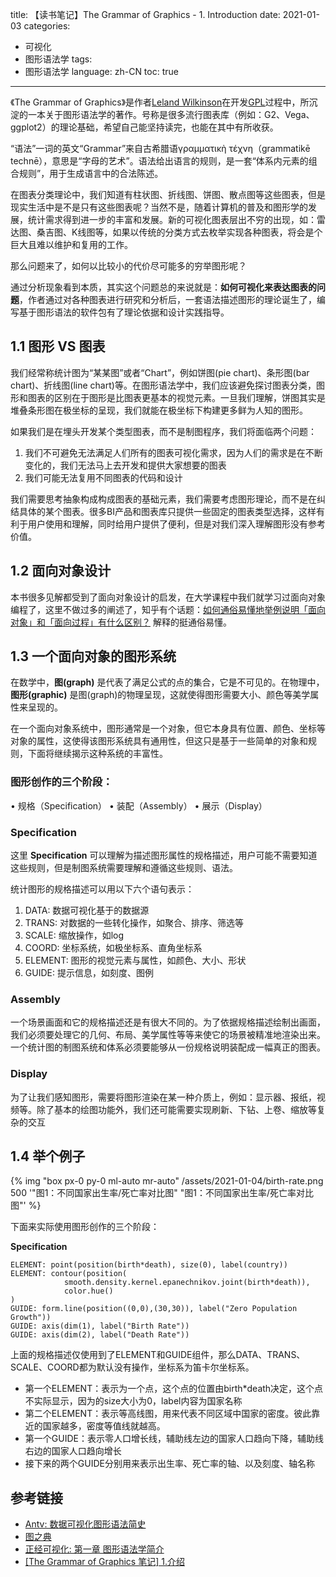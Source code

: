 title: 【读书笔记】The Grammar of Graphics - 1. Introduction
date: 2021-01-03
categories:
- 可视化
- 图形语法学
tags:
- 图形语法学
language: zh-CN
toc: true
---

《The Grammar of Graphics》是作者[Leland Wilkinson](https://en.wikipedia.org/wiki/Leland_Wilkinson)在开发[GPL](http://www.unige.ch/ses/sococ/cl/spss/graph/gpl.html)过程中，所沉淀的一本关于图形语法学的著作。号称是很多流行图表库（例如：G2、Vega、ggplot2）的理论基础，希望自己能坚持读完，也能在其中有所收获。
<!-- more -->

“语法”一词的英文“Grammar”来自古希腊语γραμματικὴ τέχνη（grammatikē technē），意思是“字母的艺术”。语法给出语言的规则，是一套“体系内元素的组合规则”，用于生成语言中的合法陈述。

在图表分类理论中，我们知道有柱状图、折线图、饼图、散点图等这些图表，但是现实生活中是不是只有这些图表呢？当然不是，随着计算机的普及和图形学的发展，统计需求得到进一步的丰富和发展。新的可视化图表层出不穷的出现，如：雷达图、桑吉图、K线图等，如果以传统的分类方式去枚举实现各种图表，将会是个巨大且难以维护和复用的工作。

那么问题来了，如何以比较小的代价尽可能多的穷举图形呢？

通过分析现象看到本质，其实这个问题总的来说就是：**如何可视化来表达图表的问题**，作者通过对各种图表进行研究和分析后，一套语法描述图形的理论诞生了，编写基于图形语法的软件包有了理论依据和设计实践指导。

## 1.1 图形 VS 图表
我们经常称统计图为“某某图”或者“Chart”，例如饼图(pie chart)、条形图(bar chart)、折线图(line chart)等。在图形语法学中，我们应该避免探讨图表分类，图形和图表的区别在于图形是比图表更基本的视觉元素。一旦我们理解，饼图其实是堆叠条形图在极坐标的呈现，我们就能在极坐标下构建更多鲜为人知的图形。

如果我们是在埋头开发某个类型图表，而不是制图程序，我们将面临两个问题：
1. 我们不可避免无法满足人们所有的图表可视化需求，因为人们的需求是在不断变化的，我们无法马上去开发和提供大家想要的图表
2. 我们可能无法复用不同图表的代码和设计

我们需要思考抽象构成构成图表的基础元素，我们需要考虑图形理论，而不是在纠结具体的某个图表。很多BI产品和图表库只提供一些固定的图表类型选择，这样有利于用户使用和理解，同时给用户提供了便利，但是对我们深入理解图形没有参考价值。

## 1.2 面向对象设计
本书很多见解都受到了面向对象设计的启发，在大学课程中我们就学习过面向对象编程了，这里不做过多的阐述了，知乎有个话题：[如何通俗易懂地举例说明「面向对象」和「面向过程」有什么区别？](https://www.zhihu.com/question/27468564) 解释的挺通俗易懂。

## 1.3 一个面向对象的图形系统
在数学中，**图(graph)** 是代表了满足公式的点的集合，它是不可见的。在物理中，**图形(graphic)** 是图(graph)的物理呈现，这就使得图形需要大小、颜​​色等美学属性来呈现的。

在一个面向对象系统中，图形通常是一个对象，但它本身具有位置、颜色、坐标等对象的属性，这使得该图形系统具有通用性，但这只是基于一些简单的对象和规则，下面将继续揭示这种系统的丰富性。
### 图形创作的三个阶段：
• 规格（Specification）
• 装配（Assembly）
• 展示（Display）

### Specification
这里 **Specification** 可以理解为描述图形属性的规格描述，用户可能不需要知道这些规则，但是制图系统需要理解和遵循这些规则、语法。

统计图形的规格描述可以用以下六个语句表示：
1. DATA: 数据可视化基于的数据源
2. TRANS: 对数据的一些转化操作，如聚合、排序、筛选等
3. SCALE: 缩放操作，如log
4. COORD: 坐标系统，如极坐标系、直角坐标系
5. ELEMENT: 图形的视觉元素与属性，如颜色、大小、形状
6. GUIDE: 提示信息，如刻度、图例

### Assembly
一个场景画面和它的规格描述还是有很大不同的。为了依据规格描述绘制出画面，我们必须要处理它的几何、布局、美学属性等等来使它的场景被精准地渲染出来。
一个统计图的制图系统和体系必须要能够从一份规格说明装配成一幅真正的图表。
### Display
为了让我们感知图形，需要将图形渲染在某一种介质上，例如：显示器、报纸，视频等。除了基本的绘图功能外，我们还可能需要实现刷新、下钻、上卷、缩放等复杂的交互

## 1.4 举个例子
{% img "box px-0 py-0 ml-auto mr-auto" /assets/2021-01-04/birth-rate.png 500 '"图1：不同国家出生率/死亡率对比图" "图1：不同国家出生率/死亡率对比图"' %}

下面来实际使用图形创作的三个阶段：

**Specification**

```
ELEMENT: point(position(birth*death), size(0), label(country))
ELEMENT: contour(position(
            smooth.density.kernel.epanechnikov.joint(birth*death)),
            color.hue()
)
GUIDE: form.line(position((0,0),(30,30)), label("Zero Population Growth"))
GUIDE: axis(dim(1), label("Birth Rate"))
GUIDE: axis(dim(2), label("Death Rate"))
```

上面的规格描述仅使用到了ELEMENT和GUIDE组件，那么DATA、TRANS、SCALE、COORD都为默认没有操作，坐标系为笛卡尔坐标系。

- 第一个ELEMENT：表示为一个点，这个点的位置由birth*death决定，这个点不实际显示，因为的size大小为0，label内容为国家名称
- 第二个ELEMENT：表示等高线图，用来代表不同区域中国家的密度。彼此靠近的国家越多，密度等值线就越高。
- 第一个GUIDE：表示零人口增长线，辅助线左边的国家人口趋向下降，辅助线右边的国家人口趋向增长
- 接下来的两个GUIDE分别用来表示出生率、死亡率的轴、以及刻度、轴名称
## 参考链接

- [Antv: 数据可视化图形语法简史](https://www.yuque.com/antv/blog/hq2dmt)
- [图之典](http://tuzhidian.com/)
- [正经可视化: 第一章 图形语法学简介](https://www.yuque.com/neowang/zjvis/gg_intro)
- [[The Grammar of Graphics 笔记] 1.介绍](https://zhuanlan.zhihu.com/p/54469454)